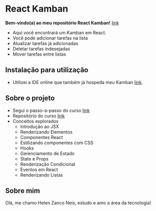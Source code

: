 # React Kamban 

**Bem-vindo(a) ao meu repositório React Kamban!** [link](https://gl8gjl.csb.app/)

- Aqui você encontrará um Kamban em React.
- Você pode adicionar tarefas na lista
- Atualizar tarefas já adicionadas
- Deletar tarefas indesejadas
- Mover tarefas entre listas
  
## Instalação para utilização

- Utilizei a IDE online que também já hospeda meu Kamban [link](https://codesandbox.io/dashboard/recent?workspace=ws_A5yvZr73jka3Mrhsu3KdNc&new_workspace=true).

## Sobre o projeto

- Segui o passo-a-passo do curso [link](https://www.udemy.com/course/react-para-iniciantes-free/)
- Repositório do curso [link](https://github.com/brunojppb/curso-react-para-iniciantes) 
- Conceitos explorados
    - Introdução ao JSX
    - Renderizando Elementos
    - Componentes React
    - Estilizando componentes com CSS
    - Hooks
    - Gerenciamento de Estado
    - State e Props
    - Renderização Condicional
    - Eventos em React
    - Renderizando Listas

## Sobre mim

Olá, me chamo Helen Zanco Neis, estudo e amo a área da tecnologia!





